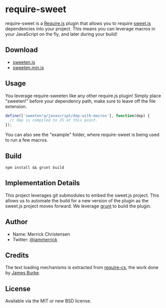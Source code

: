 # require-sweet

require-sweet is a [Require.js](http://requirejs.org) plugin that allows you to require [sweet.js](http://sweetjs.org/) dependencies into your project. This means you can leverage macros in your JavaScript on the fly, and later during your build!

## Download

- [sweeten.js](http://raw.github.com/iammerrick/require-sweet/master/build/sweeten.js)
- [sweeten.min.js](http://raw.github.com/iammerrick/require-sweet/master/build/sweeten.min.js)

## Usage

You leverage require-sweeten like any other require.js plugin! Simply place "sweeten!" before your dependency path, make sure to leave off the file extension.

```javascript
define(['sweeten!a/javascript/dep-with-macros'], function(dep) {
  // dep is compiled to JS at this point.
});
```

You can also see the "example" folder, where require-sweet is being used to run a few macros.

## Build

`npm install && grunt build`

## Implementation Details

This project leverages git submodules to embed the sweet.js project. This allows us to automate the build for a new version of the plugin as the sweet.js project moves forward. We leverage [grunt](http://gruntjs.com) to build the plugin.

## Author

- Name: Merrick Christensen
- Twitter: [@iammerrick](http://twitter.com/iammerrick)

## Credits

The text loading mechanisms is extracted from [require-cs](https://github.com/jrburke/require-cs), the work done by [James Burke](http://jrburke.com/).

## License

Available via the MIT or new BSD license.